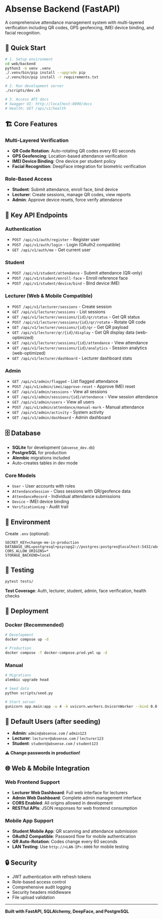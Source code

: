 # Absense Backend (FastAPI)

A comprehensive attendance management system with multi-layered verification including QR codes, GPS geofencing, IMEI device binding, and facial recognition.

## 🚀 Quick Start

```bash
# 1. Setup environment
cd web/backend
python3 -m venv .venv
./.venv/bin/pip install --upgrade pip
./.venv/bin/pip install -r requirements.txt

# 2. Run development server
./scripts/dev.sh

# 3. Access API docs
# Swagger UI: http://localhost:8000/docs
# Health: GET /api/v1/health
```

## 🏗️ Core Features

### Multi-Layered Verification
- **QR Code Rotation**: Auto-rotating QR codes every 60 seconds
- **GPS Geofencing**: Location-based attendance verification
- **IMEI Device Binding**: One device per student policy
- **Facial Recognition**: DeepFace integration for biometric verification

### Role-Based Access
- **Student**: Submit attendance, enroll face, bind device
- **Lecturer**: Create sessions, manage QR codes, view reports
- **Admin**: Approve device resets, force verify attendance

## 📡 Key API Endpoints

### Authentication
- `POST /api/v1/auth/register` - Register user
- `POST /api/v1/auth/login` - Login (OAuth2 compatible)
- `GET /api/v1/auth/me` - Get current user

### Student
- `POST /api/v1/student/attendance` - Submit attendance (QR-only)
- `POST /api/v1/student/enroll-face` - Enroll reference face
- `POST /api/v1/student/device/bind` - Bind device IMEI

### Lecturer (Web & Mobile Compatible)
- `POST /api/v1/lecturer/sessions` - Create session
- `GET /api/v1/lecturer/sessions` - List sessions
- `GET /api/v1/lecturer/sessions/{id}/qr/status` - Get QR status
- `POST /api/v1/lecturer/sessions/{id}/qr/rotate` - Rotate QR code
- `GET /api/v1/lecturer/sessions/{id}/qr` - Get QR payload
- `GET /api/v1/lecturer/qr/{id}/display` - Get QR display data (web-optimized)
- `GET /api/v1/lecturer/sessions/{id}/attendance` - View attendance
- `GET /api/v1/lecturer/sessions/{id}/analytics` - Session analytics (web-optimized)
- `GET /api/v1/lecturer/dashboard` - Lecturer dashboard stats

### Admin
- `GET /api/v1/admin/flagged` - List flagged attendance
- `POST /api/v1/admin/imei/approve-reset` - Approve IMEI reset
- `GET /api/v1/admin/sessions` - View all sessions
- `GET /api/v1/admin/sessions/{id}/attendance` - View session attendance
- `GET /api/v1/admin/users` - View all users
- `POST /api/v1/admin/attendance/manual-mark` - Manual attendance
- `GET /api/v1/admin/activity` - System activity
- `GET /api/v1/admin/dashboard` - Admin dashboard

## 🗄️ Database

- **SQLite** for development (`absense_dev.db`)
- **PostgreSQL** for production
- **Alembic** migrations included
- Auto-creates tables in dev mode

### Core Models
- `User` - User accounts with roles
- `AttendanceSession` - Class sessions with QR/geofence data
- `AttendanceRecord` - Individual attendance submissions
- `Device` - IMEI device binding
- `VerificationLog` - Audit trail

## 🔧 Environment

Create `.env` (optional):
```env
SECRET_KEY=change-me-in-production
DATABASE_URL=postgresql+psycopg2://postgres:postgres@localhost:5432/absense
CORS_ALLOW_ORIGINS=*
STORAGE_BACKEND=local
```

## 🧪 Testing

```bash
pytest tests/
```

**Test Coverage**: Auth, lecturer, student, admin, face verification, health checks

## 🚀 Deployment

### Docker (Recommended)
```bash
# Development
docker compose up -d

# Production
docker compose -f docker-compose.prod.yml up -d
```

### Manual
```bash
# Migrations
alembic upgrade head

# Seed data
python scripts/seed.py

# Start server
gunicorn app.main:app -w 4 -k uvicorn.workers.UvicornWorker --bind 0.0.0.0:8000
```

## 👥 Default Users (after seeding)

- **Admin**: `admin@absense.com` / `admin123`
- **Lecturer**: `lecturer@absense.com` / `lecturer123`
- **Student**: `student@absense.com` / `student123`

**⚠️ Change passwords in production!**

## 🌐 Web & Mobile Integration

### Web Frontend Support
- **Lecturer Web Dashboard**: Full web interface for lecturers
- **Admin Web Dashboard**: Complete admin management interface
- **CORS Enabled**: All origins allowed in development
- **RESTful APIs**: JSON responses for web frontend consumption

### Mobile App Support
- **Student Mobile App**: QR scanning and attendance submission
- **OAuth2 Compatible**: Password flow for mobile authentication
- **QR Auto-Rotation**: Codes change every 60 seconds
- **LAN Testing**: Use `http://<LAN-IP>:8000` for mobile testing

## 🔒 Security

- JWT authentication with refresh tokens
- Role-based access control
- Comprehensive audit logging
- Security headers middleware
- File upload validation

---

**Built with FastAPI, SQLAlchemy, DeepFace, and PostgreSQL**